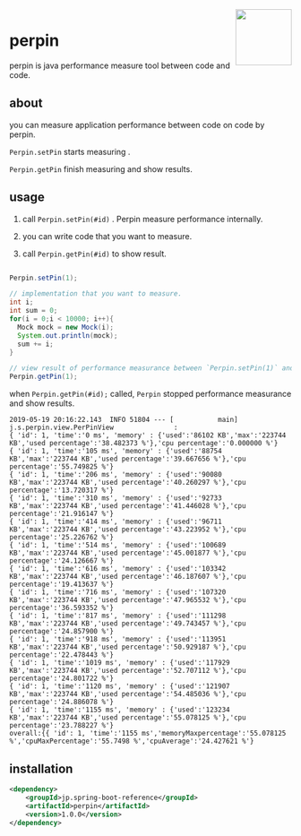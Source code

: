 <img src="https://imgur.com/lmDUg4B.png" align="right" width = "100" height = "100"> 

# perpin


perpin is java performance measure tool between code and code.


## about

you can measure application performance between code on code by perpin.

`Perpin.setPin` starts measuring .

`Perpin.getPin` finish measuring and show results.


## usage

1. call  `Perpin.setPin(#id)` . Perpin measure performance internally. 

2. you can write code that you want to measure.

3. call `Perpin.getPin(#id)` to show result.

```Java

Perpin.setPin(1);

// implementation that you want to measure.
int i;
int sum = 0;
for(i = 0;i < 10000; i++){
  Mock mock = new Mock(i);
  System.out.println(mock);
  sum += i;
}

// view result of performance measurance between `Perpin.setPin(1)` and `Perpin.getPin(1)`
Perpin.getPin(1);

```


when `Perpin.getPin(#id);` called,  `Perpin` stopped performance measurance and show results.


```terminal
2019-05-19 20:16:22.143  INFO 51804 --- [           main] j.s.perpin.view.PerPinView               : 
{ 'id': 1, 'time':'0 ms', 'memory' : {'used':'86102 KB','max':'223744 KB','used percentage':'38.482373 %'},'cpu percentage':'0.000000 %'}
{ 'id': 1, 'time':'105 ms', 'memory' : {'used':'88754 KB','max':'223744 KB','used percentage':'39.667656 %'},'cpu percentage':'55.749825 %'}
{ 'id': 1, 'time':'206 ms', 'memory' : {'used':'90080 KB','max':'223744 KB','used percentage':'40.260297 %'},'cpu percentage':'13.720317 %'}
{ 'id': 1, 'time':'310 ms', 'memory' : {'used':'92733 KB','max':'223744 KB','used percentage':'41.446028 %'},'cpu percentage':'21.916147 %'}
{ 'id': 1, 'time':'414 ms', 'memory' : {'used':'96711 KB','max':'223744 KB','used percentage':'43.223952 %'},'cpu percentage':'25.226762 %'}
{ 'id': 1, 'time':'514 ms', 'memory' : {'used':'100689 KB','max':'223744 KB','used percentage':'45.001877 %'},'cpu percentage':'24.126667 %'}
{ 'id': 1, 'time':'616 ms', 'memory' : {'used':'103342 KB','max':'223744 KB','used percentage':'46.187607 %'},'cpu percentage':'19.413637 %'}
{ 'id': 1, 'time':'716 ms', 'memory' : {'used':'107320 KB','max':'223744 KB','used percentage':'47.965532 %'},'cpu percentage':'36.593352 %'}
{ 'id': 1, 'time':'817 ms', 'memory' : {'used':'111298 KB','max':'223744 KB','used percentage':'49.743457 %'},'cpu percentage':'24.857900 %'}
{ 'id': 1, 'time':'918 ms', 'memory' : {'used':'113951 KB','max':'223744 KB','used percentage':'50.929187 %'},'cpu percentage':'22.478443 %'}
{ 'id': 1, 'time':'1019 ms', 'memory' : {'used':'117929 KB','max':'223744 KB','used percentage':'52.707112 %'},'cpu percentage':'24.801722 %'}
{ 'id': 1, 'time':'1120 ms', 'memory' : {'used':'121907 KB','max':'223744 KB','used percentage':'54.485036 %'},'cpu percentage':'24.886078 %'}
{ 'id': 1, 'time':'1155 ms', 'memory' : {'used':'123234 KB','max':'223744 KB','used percentage':'55.078125 %'},'cpu percentage':'23.788227 %'}
overall:{{ 'id': 1, 'time':'1155 ms','memoryMaxpercentage':'55.078125 %','cpuMaxPercentage':'55.7498 %','cpuAverage':'24.427621 %'}

```


## installation

```xml
<dependency>
	<groupId>jp.spring-boot-reference</groupId>
	<artifactId>perpin</artifactId>
	<version>1.0.0</version>
</dependency>

```



